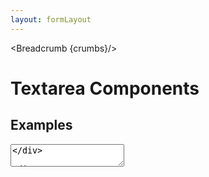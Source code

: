 ```yaml
---
layout: formLayout
---
```



<script>
import { onMount } from 'svelte';
import { Textarea, Table, TableDefaultRow, Breadcrumb } from '$lib/index'
import componentProps from '../props/Textarea.json'
let items = componentProps.props
let propHeader = ['Name', 'Type', 'Default']

let divClass='w-full relative overflow-x-auto shadow-md sm:rounded-lg'

let textareaprops = {
  id: 'message',
  name: 'message',
  label: 'Your message',
  rows: 4,
  placeholder: 'Leave a comment...',
};
  let crumbs = [
    {
      label:'Home',
      href:'/'
    },
    {
      label:'Forms',
      href:'/forms/'
    },
    {
      label:'Textarea',
      href:'/forms/textarea'
    }
  ]
</script>

<Breadcrumb {crumbs}/>

<h1 class="text-3xl w-full dark:text-white py-8">Textarea Components</h1>

<h2 class="text-2xl w-full dark:text-white py-4">Examples</h2>

<div class="rounded-xl w-full my-4 mx-auto bg-gradient-to-r bg-white dark:bg-gray-900 border border-gray-200 dark:border-gray-700 p-2 sm:p-6">
<Textarea {...textareaprops} />
</div>

```html
<script>
import { Textarea } from 'flowbite-svelte'
let textareaprops = {
  id: 'message',
  name: 'message',
  label: 'Your message',
  rows: 4,
  placeholder: 'Leave a comment...',
};
</script>

<Textarea {...textareaprops} />
```

<h2 class="text-2xl w-full dark:text-white py-4">Props</h2>

<p>The component has the following props, type, and default values. See <a href="/type-list" class="text-blue-600 hover:underline dark:text-blue-500">type-list page</a> for type information.</p>


<Table header={propHeader} {divClass} >
  <TableDefaultRow {items} rowState='hover' />
</Table>

